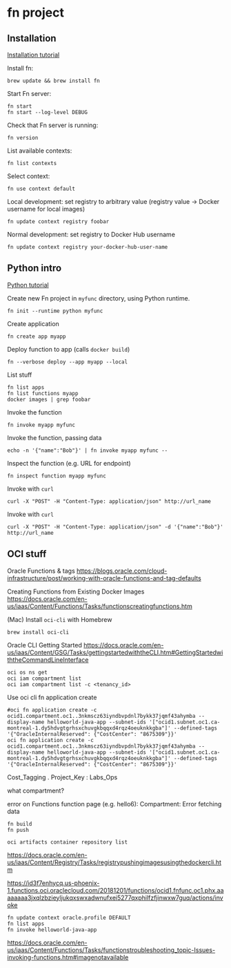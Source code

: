 # fn project

## Installation

[Installation tutorial](https://fnproject.io/tutorials/install/)

Install fn:
```console
brew update && brew install fn
```

Start Fn server:
```console
fn start
fn start --log-level DEBUG
```

Check that Fn server is running:
```console
fn version
```

List available contexts:
```console
fn list contexts
```

Select context:
```console
fn use context default
```

Local development: set registry to arbitrary value
(registry value -> Docker username for local images)
```console
fn update context registry foobar
```

Normal development: set registry to Docker Hub username
```console
fn update context registry your-docker-hub-user-name
```

## Python intro

[Python tutorial](https://fnproject.io/tutorials/python/intro/)

Create new Fn project in `myfunc` directory, using Python runtime.
```console
fn init --runtime python myfunc
```

Create application
```console
fn create app myapp
```

Deploy function to app (calls `docker build`)
```console
fn --verbose deploy --app myapp --local
```

List stuff
```console
fn list apps
fn list functions myapp
docker images | grep foobar
```

Invoke the function
```console
fn invoke myapp myfunc
```

Invoke the function, passing data
```console
echo -n '{"name":"Bob"}' | fn invoke myapp myfunc --
```

Inspect the function (e.g. URL for endpoint)
```console
fn inspect function myapp myfunc
```

Invoke with `curl`
```console
curl -X "POST" -H "Content-Type: application/json" http://url_name
```

Invoke with `curl`
```console
curl -X "POST" -H "Content-Type: application/json" -d '{"name":"Bob"}' http://url_name
```


## OCI stuff

Oracle Functions & tags
https://blogs.oracle.com/cloud-infrastructure/post/working-with-oracle-functions-and-tag-defaults

Creating Functions from Existing Docker Images
https://docs.oracle.com/en-us/iaas/Content/Functions/Tasks/functionscreatingfunctions.htm

(Mac) Install `oci-cli` with Homebrew 
```
brew install oci-cli
```

Oracle CLI Getting Started
https://docs.oracle.com/en-us/iaas/Content/GSG/Tasks/gettingstartedwiththeCLI.htm#GettingStartedwiththeCommandLineInterface


```
oci os ns get
oci iam compartment list 
oci iam compartment list -c <tenancy_id>
```


Use oci cli fn application create
```
#oci fn application create -c ocid1.compartment.oc1..3nkmscz63iyndbvpdnl7bykk37jqmf43ahymba --display-name helloworld-java-app --subnet-ids '["ocid1.subnet.oc1.ca-montreal-1.dy5hdvgtgrhsxchuvgkbqqxd4rqz4oeuknkkgba"]' --defined-tags '{"OracleInternalReserved": {"CostCenter": "8675309"}}'
oci fn application create -c ocid1.compartment.oc1..3nkmscz63iyndbvpdnl7bykk37jqmf43ahymba --display-name helloworld-java-app --subnet-ids '["ocid1.subnet.oc1.ca-montreal-1.dy5hdvgtgrhsxchuvgkbqqxd4rqz4oeuknkkgba"]' --defined-tags '{"OracleInternalReserved": {"CostCenter": "8675309"}}'
```

Cost_Tagging .  Project_Key : Labs_Ops

what compartment?

error on Functions function page (e.g. hello6):
Compartment: Error fetching data
```
fn build
fn push
```

```
oci artifacts container repository list 
```

https://docs.oracle.com/en-us/iaas/Content/Registry/Tasks/registrypushingimagesusingthedockercli.htm

https://id3f7enhycq.us-phoenix-1.functions.oci.oraclecloud.com/20181201/functions/ocid1.fnfunc.oc1.phx.aaaaaaaa3jxqlzbzieyljukqxswxadwnufxei5277qxphilfzfjinwxw7guq/actions/invoke

```
fn update context oracle.profile DEFAULT
fn list apps
fn invoke helloworld-java-app
```

https://docs.oracle.com/en-us/iaas/Content/Functions/Tasks/functionstroubleshooting_topic-Issues-invoking-functions.htm#imagenotavailable


